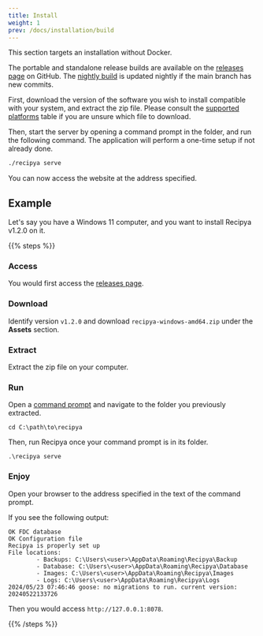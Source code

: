 ```yaml
---
title: Install
weight: 1
prev: /docs/installation/build
---
```


This section targets an installation without Docker.

The portable and standalone release builds are available on the [releases page](https://github.com/reaper47/recipya/releases) on GitHub.
The [nightly build](https://github.com/reaper47/recipya/releases/tag/nightly) is updated nightly if the main branch 
has new commits.

First, download the version of the software you wish to install compatible with your system, and extract the zip file. 
Please consult the [supported platforms](/docs/installation/system-requirements) table if you are unsure which file to download.

Then, start the server by opening a command prompt in the folder, and run the following command.
The application will perform a one-time setup if not already done.

```bash
./recipya serve
```

You can now access the website at the address specified.

## Example

Let's say you have a Windows 11 computer, and you want to install Recipya v1.2.0 on it.

{{% steps %}}

### Access

You would first access the [releases page](https://github.com/reaper47/recipya/releases).

### Download

Identify version `v1.2.0` and download `recipya-windows-amd64.zip` under the **Assets** section.

### Extract

Extract the zip file on your computer.

### Run

Open a [command prompt](https://en.wikiversity.org/wiki/Command_Prompt/Open) and navigate to the folder you previously extracted.

```text
cd C:\path\to\recipya
```

Then, run Recipya once your command prompt is in its folder.

```text
.\recipya serve
```

### Enjoy

Open your browser to the address specified in the text of the command prompt.

If you see the following output:
```text
OK FDC database
OK Configuration file
Recipya is properly set up
File locations:
        - Backups: C:\Users\<user>\AppData\Roaming\Recipya\Backup
        - Database: C:\Users\<user>\AppData\Roaming\Recipya\Database
        - Images: C:\Users\<user>\AppData\Roaming\Recipya\Images
        - Logs: C:\Users\<user>\AppData\Roaming\Recipya\Logs
2024/05/23 07:46:46 goose: no migrations to run. current version: 20240522133726
```

Then you would access `http://127.0.0.1:8078`.

{{% /steps %}}
